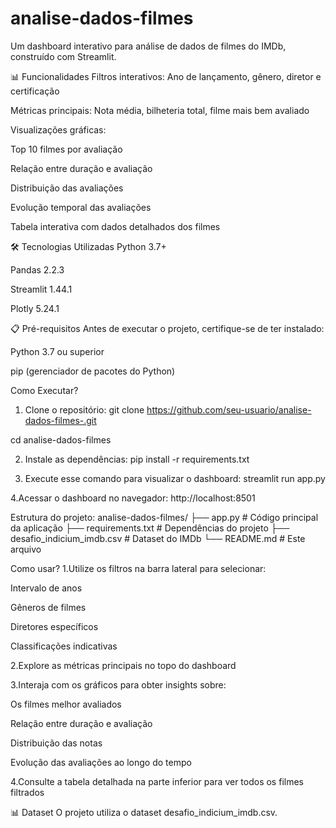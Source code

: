 # analise-dados-filmes
Um dashboard interativo para análise de dados de filmes do IMDb, construído com Streamlit.

📊 Funcionalidades
Filtros interativos: Ano de lançamento, gênero, diretor e certificação

Métricas principais: Nota média, bilheteria total, filme mais bem avaliado

Visualizações gráficas:

Top 10 filmes por avaliação

Relação entre duração e avaliação

Distribuição das avaliações

Evolução temporal das avaliações

Tabela interativa com dados detalhados dos filmes

🛠️ Tecnologias Utilizadas
Python 3.7+

Pandas 2.2.3

Streamlit 1.44.1

Plotly 5.24.1

📋 Pré-requisitos
Antes de executar o projeto, certifique-se de ter instalado:

Python 3.7 ou superior

pip (gerenciador de pacotes do Python)

Como Executar?
1. Clone o repositório:
git clone https://github.com/seu-usuario/analise-dados-filmes-.git 

cd analise-dados-filmes

2. Instale as dependências:
pip install -r requirements.txt

3. Execute esse comando para visualizar o dashboard:
streamlit run app.py

4.Acessar o dashboard no navegador:
http://localhost:8501

Estrutura do projeto:
analise-dados-filmes/
├── app.py              # Código principal da aplicação
├── requirements.txt    # Dependências do projeto
├── desafio_indicium_imdb.csv  # Dataset do IMDb
└── README.md          # Este arquivo

Como usar?
1.Utilize os filtros na barra lateral para selecionar:

Intervalo de anos

Gêneros de filmes

Diretores específicos

Classificações indicativas

2.Explore as métricas principais no topo do dashboard

3.Interaja com os gráficos para obter insights sobre:

Os filmes melhor avaliados

Relação entre duração e avaliação

Distribuição das notas

Evolução das avaliações ao longo do tempo

4.Consulte a tabela detalhada na parte inferior para ver todos os filmes filtrados

📊 Dataset
O projeto utiliza o dataset desafio_indicium_imdb.csv.